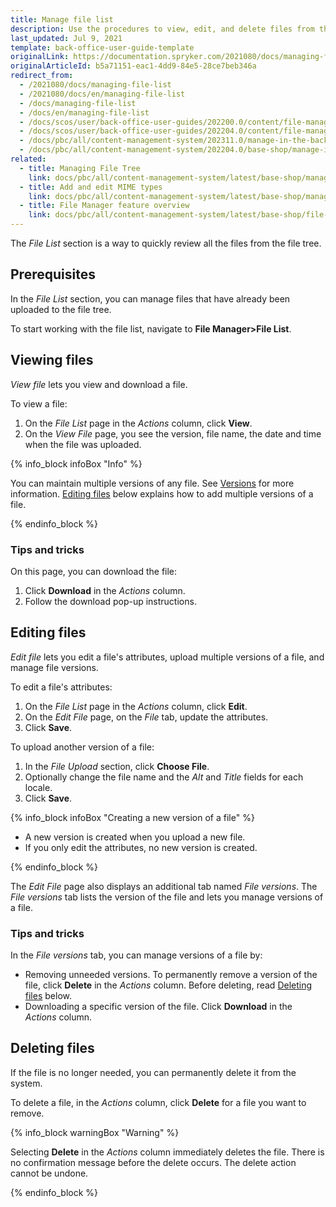 ```yaml
---
title: Manage file list
description: Use the procedures to view, edit, and delete files from the system in the Back Office.
last_updated: Jul 9, 2021
template: back-office-user-guide-template
originalLink: https://documentation.spryker.com/2021080/docs/managing-file-list
originalArticleId: b5a71151-eac1-4dd9-84e5-28ce7beb346a
redirect_from:
  - /2021080/docs/managing-file-list
  - /2021080/docs/en/managing-file-list
  - /docs/managing-file-list
  - /docs/en/managing-file-list
  - /docs/scos/user/back-office-user-guides/202200.0/content/file-manager/managing-file-list.html
  - /docs/scos/user/back-office-user-guides/202204.0/content/file-manager/managing-file-list.html  
  - /docs/pbc/all/content-management-system/202311.0/manage-in-the-back-office/manage-file-list.html
  - /docs/pbc/all/content-management-system/202204.0/base-shop/manage-in-the-back-office/manage-file-list.html  
related:
  - title: Managing File Tree
    link: docs/pbc/all/content-management-system/latest/base-shop/manage-in-the-back-office/manage-file-tree.html
  - title: Add and edit MIME types
    link: docs/pbc/all/content-management-system/latest/base-shop/manage-in-the-back-office/add-and-edit-mime-types.html
  - title: File Manager feature overview
    link: docs/pbc/all/content-management-system/latest/base-shop/file-manager-feature-overview.html
---
```


The *File List* section is a way to quickly review all the files from the file tree.

## Prerequisites

In the *File List* section, you can manage files that have already been uploaded to the file tree.

To start working with the file list, navigate to **File Manager>File List**.

## Viewing files

*View file* lets you view and download a file.

To view a file:

1. On the *File List* page in the *Actions* column, click **View**.
2. On the *View File* page, you see the version, file name, the date and time when the file was uploaded.

{% info_block infoBox "Info" %}

You can maintain multiple versions of any file. See [Versions](/docs/pbc/all/content-management-system/latest/base-shop/file-manager-feature-overview.html#versions) for more information. [Editing files](#editing-files) below explains how to add multiple versions of a file.

{% endinfo_block %}

### Tips and tricks

On this page, you can download the file:

1. Click **Download** in the *Actions* column.
2. Follow the download pop-up instructions.

## Editing files

*Edit file* lets you edit a file's attributes, upload multiple versions of a file, and manage file versions.

To edit a file's attributes:

1. On the *File List* page in the *Actions* column, click **Edit**.
2. On the *Edit File* page, on the *File* tab, update the attributes.
3. Click **Save**.

 To upload another version of a file:

 1. In the *File Upload* section, click **Choose File**.
 2. Optionally change the file name and the *Alt* and *Title* fields for each locale.
 3. Click **Save**.

{% info_block infoBox "Creating a new version of a file" %}

- A new version is created when you upload a new file.
- If you only edit the attributes, no new version is created.

{% endinfo_block %}

The *Edit File* page also displays an additional tab named *File versions*. The *File versions* tab lists the version of the file and lets you manage versions of a file.

### Tips and tricks

In the *File versions* tab, you can manage versions of a file by:

- Removing unneeded versions. To permanently remove a version of the file, click **Delete** in the *Actions* column. Before deleting, read [Deleting files](#deleting-files) below.
- Downloading a specific version of the file. Click **Download** in the *Actions* column.

## Deleting files

If the file is no longer needed, you can permanently delete it from the system.

To delete a file, in the *Actions* column, click **Delete** for a file you want to remove.

{% info_block warningBox "Warning" %}

Selecting **Delete** in the *Actions* column immediately deletes the file. There is no confirmation message before the delete occurs. The delete action cannot be undone.

{% endinfo_block %}
